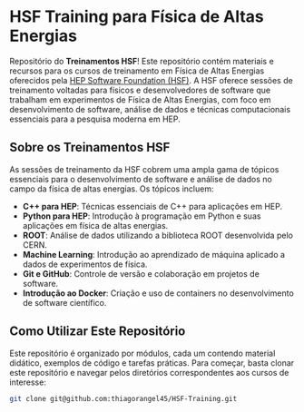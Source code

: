 # HSF Training para Física de Altas Energias

Repositório do **Treinamentos HSF**! Este repositório contém materiais e recursos para os cursos de treinamento em Física de Altas Energias oferecidos pela [HEP Software Foundation (HSF)](https://hepsoftwarefoundation.org/workinggroups/training.html). A HSF oferece sessões de treinamento voltadas para físicos e desenvolvedores de software que trabalham em experimentos de Física de Altas Energias, com foco em desenvolvimento de software, análise de dados e técnicas computacionais essenciais para a pesquisa moderna em HEP.

## Sobre os Treinamentos HSF

As sessões de treinamento da HSF cobrem uma ampla gama de tópicos essenciais para o desenvolvimento de software e análise de dados no campo da física de altas energias. Os tópicos incluem:

- **C++ para HEP**: Técnicas essenciais de C++ para aplicações em HEP.
- **Python para HEP**: Introdução à programação em Python e suas aplicações em física de altas energias.
- **ROOT**: Análise de dados utilizando a biblioteca ROOT desenvolvida pelo CERN.
- **Machine Learning**: Introdução ao aprendizado de máquina aplicado a dados de experimentos de física.
- **Git e GitHub**: Controle de versão e colaboração em projetos de software.
- **Introdução ao Docker**: Criação e uso de containers no desenvolvimento de software científico.

## Como Utilizar Este Repositório

Este repositório é organizado por módulos, cada um contendo material didático, exemplos de código e tarefas práticas. Para começar, basta clonar este repositório e navegar pelos diretórios correspondentes aos cursos de interesse:

```bash
git clone git@github.com:thiagorangel45/HSF-Training.git
